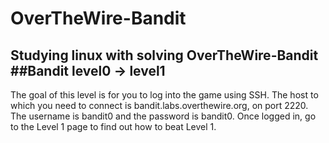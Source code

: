 # OverTheWire-Bandit
Studying linux with solving OverTheWire-Bandit
##Bandit level0 -> level1
---
The goal of this level is for you to log into the game using SSH. The host to which you need to connect is bandit.labs.overthewire.org, on port 2220. The username is bandit0 and the password is bandit0. Once logged in, go to the Level 1 page to find out how to beat Level 1.
